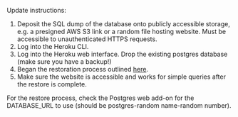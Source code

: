 Update instructions:

1. Deposit the SQL dump of the database onto publicly accessible storage, e.g. a presigned AWS S3 link or a random 
file hosting website. Must be accessible to unauthenticated HTTPS requests.
2. Log into the Heroku CLI.
3. Log into the Heroku web interface. Drop the existing postgres database (make sure you have a backup!)
4. Began the restoration process outlined [here](https://devcenter.heroku.com/articles/heroku-postgres-import-export).
5. Make sure the website is accessible and works for simple queries after the restore is complete.

For the restore process, check the Postgres web add-on for the DATABASE_URL to use (should be 
postgres-random name-random number).